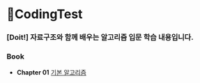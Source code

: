 # 🐙CodingTest
### [Doit!] 자료구조와 함께 배우는 알고리즘 입문 학습 내용입니다.
### Book
- **Chapter 01** [기본 알고리즘](https://github.com/iams0m/CodingTest/tree/main/chapter01)

